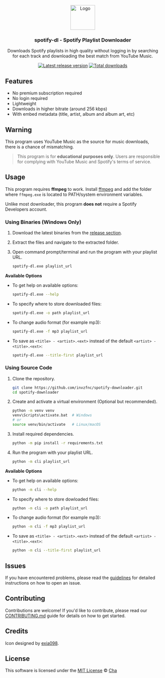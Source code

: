 <div align="center">  
  <a href="https://github.com/invzfnc/spotify-downloader">
    <img src="https://raw.githubusercontent.com/invzfnc/spotify-downloader/main/assets/icon.ico" alt="Logo" width="80">
  </a>

  ### spotify-dl - Spotify Playlist Downloader

  Downloads Spotify playlists in high quality without logging in by searching for each track and downloading the best match from YouTube Music.

  <a href="https://github.com/invzfnc/spotify-downloader/releases"><img src="https://img.shields.io/github/v/release/invzfnc/spotify-downloader" alt="Latest release version"></a>
  <a href="https://github.com/invzfnc/spotify-downloader/releases"><img src="https://img.shields.io/github/downloads/invzfnc/spotify-downloader/total" alt="Total downloads"></a>
</div> 

## Features
- No premium subscription required
- No login required
- Lightweight
- Downloads in higher bitrate (around 256 kbps)
- With embed metadata (title, artist, album and album art, etc)

## Warning
This program uses YouTube Music as the source for music downloads, there is a chance of mismatching.

> This program is for **educational purposes only**. Users are responsible for complying with YouTube Music and Spotify's terms of service.

## Usage
This program requires **ffmpeg** to work. Install [ffmpeg](https://ffmpeg.org/download.html) and add the folder where `ffmpeg.exe` is located to PATH/system environment variables.

Unlike most downloader, this program **does not** require a Spotify Developers account.

### Using Binaries (Windows Only)
1. Download the latest binaries from the [release section](https://github.com/invzfnc/spotify-downloader/releases).
2. Extract the files and navigate to the extracted folder.
3. Open command prompt/terminal and run the program with your playlist URL.

   ```sh
   spotify-dl.exe playlist_url
   ```

**Available Options**
- To get help on available options:

  ```sh
  spotify-dl.exe --help
  ```

- To specify where to store downloaded files:

  ```sh
  spotify-dl.exe -o path playlist_url
  ```

- To change audio format (for example mp3):
  ```sh
  spotify-dl.exe -f mp3 playlist_url
  ```

- To save as `<title> - <artist>.<ext>` instead of the default `<artist> - <title>.<ext>`:
  ```sh
  spotify-dl.exe --title-first playlist_url
  ```

### Using Source Code
1. Clone the repository.

   ```sh
   git clone https://github.com/invzfnc/spotify-downloader.git
   cd spotify-downloader
   ```
   
2. Create and activate a virtual environment (Optional but recommended).

   ```sh
   python -m venv venv
   venv\Scripts\activate.bat  # Windows
   # or
   source venv/bin/activate   # Linux/macOS
   ```
   
3. Install required dependencies.

   ```sh
   python -m pip install -r requirements.txt
   ```
   
4. Run the program with your playlist URL.

   ```sh
   python -m cli playlist_url
   ```

**Available Options**
- To get help on available options:

  ```sh
  python -m cli --help
  ```

- To specify where to store dowloaded files:
  ```sh
  python -m cli -o path playlist_url
  ```

- To change audio format (for example mp3):
  ```sh
  python -m cli -f mp3 playlist_url
  ```

- To save as `<title> - <artist>.<ext>` instead of the default `<artist> - <title>.<ext>`:
  ```sh
  python -m cli --title-first playlist_url
  ```

## Issues
If you have encountered problems, please read the [guidelines](CONTRIBUTING.md#reporting-issuesasking-questions) for detailed instructions on how to open an issue.

## Contributing
Contributions are welcome! If you'd like to contribute, please read our [CONTRIBUTING.md](CONTRIBUTING.md) guide for details on how to get started.

## Credits
Icon designed by [exia098](https://www.artstation.com/exia098).

## License
This software is licensed under the [MIT License](https://github.com/invzfnc/spotify-downloader/blob/main/LICENSE) © [Cha](https://github.com/invzfnc)
